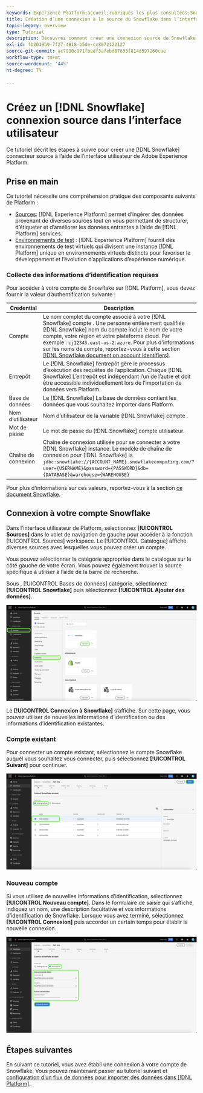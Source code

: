 ```yaml
---
keywords: Experience Platform;accueil;rubriques les plus consultées;Snowflake
title: Création d’une connexion à la source du Snowflake dans l’interface utilisateur
topic-legacy: overview
type: Tutorial
description: Découvrez comment créer une connexion source de Snowflake à l’aide de l’interface utilisateur de Adobe Experience Platform.
exl-id: fb2038b9-7f27-4818-b5de-cc8072122127
source-git-commit: ac7910c971fbedf3afebd87633f814d597260cae
workflow-type: tm+mt
source-wordcount: '445'
ht-degree: 7%

---
```


# Créez un [!DNL Snowflake] connexion source dans l’interface utilisateur

Ce tutoriel décrit les étapes à suivre pour créer une [!DNL Snowflake] connecteur source à l’aide de l’interface utilisateur de Adobe Experience Platform.

## Prise en main

Ce tutoriel nécessite une compréhension pratique des composants suivants de Platform :

* [Sources](../../../../home.md): [!DNL Experience Platform] permet d’ingérer des données provenant de diverses sources tout en vous permettant de structurer, d’étiqueter et d’améliorer les données entrantes à l’aide de [!DNL Platform] services.
* [Environnements de test](../../../../../sandboxes/home.md) : [!DNL Experience Platform] fournit des environnements de test virtuels qui divisent une instance [!DNL Platform] unique en environnements virtuels distincts pour favoriser le développement et l’évolution d’applications d’expérience numérique.

### Collecte des informations d’identification requises

Pour accéder à votre compte de Snowflake sur [!DNL Platform], vous devez fournir la valeur d’authentification suivante :

| Credential | Description |
| ---------- | ----------- |
| Compte | Le nom complet du compte associé à votre [!DNL Snowflake] compte . Une personne entièrement qualifiée [!DNL Snowflake] nom du compte inclut le nom de votre compte, votre région et votre plateforme cloud. Par exemple : `cj12345.east-us-2.azure`. Pour plus d&#39;informations sur les noms de compte, reportez-vous à cette section [[!DNL Snowflake document on account identifiers]](https://docs.snowflake.com/en/user-guide/admin-account-identifier.html). |
| Entrepôt | Le [!DNL Snowflake] l’entrepôt gère le processus d’exécution des requêtes de l’application. Chaque [!DNL Snowflake] L’entrepôt est indépendant l’un de l’autre et doit être accessible individuellement lors de l’importation de données vers Platform. |
| Base de données | Le [!DNL Snowflake] La base de données contient les données que vous souhaitez importer dans Platform. |
| Nom d’utilisateur | Nom d’utilisateur de la variable [!DNL Snowflake] compte . |
| Mot de passe | Le mot de passe du [!DNL Snowflake] compte utilisateur. |
| Chaîne de connexion | Chaîne de connexion utilisée pour se connecter à votre [!DNL Snowflake] instance. Le modèle de chaîne de connexion pour [!DNL Snowflake] is `jdbc:snowflake://{ACCOUNT_NAME}.snowflakecomputing.com/?user={USERNAME}&password={PASSWORD}&db={DATABASE}&warehouse={WAREHOUSE}` |

Pour plus d’informations sur ces valeurs, reportez-vous à la section [ce document Snowflake](https://docs.snowflake.com/en/user-guide/key-pair-auth.html).

## Connexion à votre compte Snowflake

Dans l’interface utilisateur de Platform, sélectionnez **[!UICONTROL Sources]** dans le volet de navigation de gauche pour accéder à la fonction [!UICONTROL Sources] workspace. Le [!UICONTROL Catalogue] affiche diverses sources avec lesquelles vous pouvez créer un compte.

Vous pouvez sélectionner la catégorie appropriée dans le catalogue sur le côté gauche de votre écran. Vous pouvez également trouver la source spécifique à utiliser à l’aide de la barre de recherche.

Sous , [!UICONTROL Bases de données] catégorie, sélectionnez **[!UICONTROL Snowflake]** puis sélectionnez **[!UICONTROL Ajouter des données]**.

![](../../../../images/tutorials/create/snowflake/catalog.png)

Le **[!UICONTROL Connexion à Snowflake]** s’affiche. Sur cette page, vous pouvez utiliser de nouvelles informations d’identification ou des informations d’identification existantes.

### Compte existant

Pour connecter un compte existant, sélectionnez le compte Snowflake auquel vous souhaitez vous connecter, puis sélectionnez **[!UICONTROL Suivant]** pour continuer.

![](../../../../images/tutorials/create/snowflake/existing.png)

### Nouveau compte

Si vous utilisez de nouvelles informations d’identification, sélectionnez **[!UICONTROL Nouveau compte]**. Dans le formulaire de saisie qui s’affiche, indiquez un nom, une description facultative et vos informations d’identification de Snowflake. Lorsque vous avez terminé, sélectionnez **[!UICONTROL Connexion]** puis accorder un certain temps pour établir la nouvelle connexion.

![](../../../../images/tutorials/create/snowflake/new.png)

## Étapes suivantes

En suivant ce tutoriel, vous avez établi une connexion à votre compte de Snowflake. Vous pouvez maintenant passer au tutoriel suivant et [configuration d’un flux de données pour importer des données dans [!DNL Platform]](../../dataflow/databases.md).
